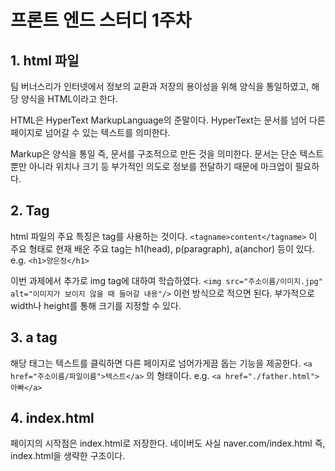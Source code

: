 # 프론트 엔드 스터디 1주차
## 1. html 파일
팀 버너스리가 인터넷에서 정보의 교환과 저장의 용이성을 위해 양식을 통일하였고, 해당 양식을 HTML이라고 한다. 

HTML은 HyperText MarkupLanguage의 준말이다.
HyperText는 문서를 넘어 다른 페이지로 넘어갈 수 있는 텍스트를 의미한다. 

Markup은 양식을 통일 즉, 문서를 구조적으로 만든 것을 의미한다.
문서는 단순 텍스트 뿐만 아니라 위치나 크기 등 부가적인 의도로 정보를 전달하기 때문에 마크업이 필요하다. 

## 2. Tag
html 파일의 주요 특징은 tag를 사용하는 것이다.
`<tagname>content</tagname>` 이 주요 형태로
현재 배운 주요 tag는 h1(head), p(paragraph), a(anchor) 등이 있다.
e.g. `<h1>양은정</h1>`

이번 과제에서 추가로 img tag에 대하여 학습하였다.
`<img src="주소이름/이미지.jpg" alt="이미지가 보이지 않을 때 들어갈 내용"/>` 이런 방식으로 적으면 된다. 부가적으로 width나 height를 통해 크기를 지정할 수 있다.

## 3. a tag
해당 태그는 텍스트를 클릭하면 다른 페이지로 넘어가게끔 돕는 기능을 제공한다.
`<a href="주소이름/파일이름">텍스트</a>` 의 형태이다.
e.g. `<a href="./father.html">아빠</a>`

## 4. index.html
페이지의 시작점은 index.html로 저장한다.
네이버도 사실 naver.com/index.html 즉, index.html을 생략한 구조이다.